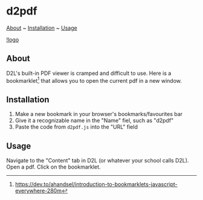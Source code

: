 # d2pdf

[About](#about) ~ [Installation](#installation) ~ [Usage](#usage)

[!logo](https://github.com/06j07m/d2pdf/blob/main/img/drawing.png)

## About

D2L's built-in PDF viewer is cramped and difficult to use. Here is a 
bookmarklet[^?] that allows you to open the current pdf in a new window.


## Installation

1. Make a new bookmark in your browser's bookmarks/favourites bar
2. Give it a recognizable name in the "Name" fiel, such as "d2pdf"
3. Paste the code from `d2pdf.js` into the "URL" field


## Usage

Navigate to the "Content" tab in D2L (or whatever your school calls D2L). Open
a pdf. Click on the bookmarklet.



[^?]: https://dev.to/ahandsel/introduction-to-bookmarklets-javascript-everywhere-280m

